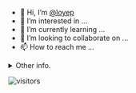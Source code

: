 - 👋 Hi, I’m [@loyep](https://github.com/loyep)
- 👀 I’m interested in ...
- 🌱 I’m currently learning ...
- 💞️ I’m looking to collaborate on ...
- 📫 How to reach me ...

<details>
  <summary>Other info.</summary>
  <br>

<!--START_SECTION:waka-->

```txt
Vue.js       9 hrs 4 mins    ██████████████████░░░░░░░   71.49 %
TypeScript   3 hrs 14 mins   ██████▒░░░░░░░░░░░░░░░░░░   25.52 %
HTML         12 mins         ▒░░░░░░░░░░░░░░░░░░░░░░░░   01.65 %
Other        5 mins          ▒░░░░░░░░░░░░░░░░░░░░░░░░   00.71 %
JavaScript   4 mins          ░░░░░░░░░░░░░░░░░░░░░░░░░   00.62 %
```

<!--END_SECTION:waka-->

</details>

![visitors](https://visitor-badge.glitch.me/badge?page_id=loyep.loyep)
